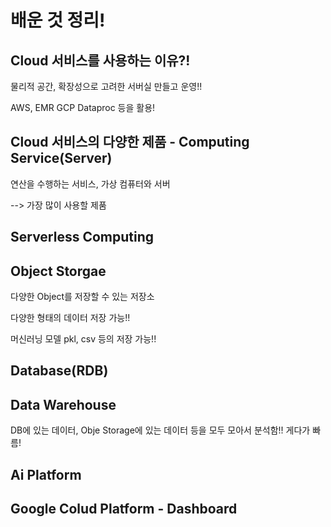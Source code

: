 # 배운 것 정리!

## Cloud 서비스를 사용하는 이유?!

물리적 공간, 확장성으로 고려한 서버실 만들고 운영!!

AWS, EMR GCP Dataproc 등을 활용!

## Cloud 서비스의 다양한 제품 - Computing Service(Server)

연산을 수행하는 서비스, 가상 컴퓨터와 서버

--> 가장 많이 사용할 제품

## Serverless Computing

## Object Storgae

다양한 Object를 저장할 수 있는 저장소

다양한 형태의 데이터 저장 가능!!

머신러닝 모델 pkl, csv 등의 저장 가능!!

## Database(RDB)

## Data Warehouse

DB에 있는 데이터, Obje Storage에 있는 데이터 등을 모두 모아서 분석함!! 게다가 빠름!

## Ai Platform

## Google Colud Platform - Dashboard

